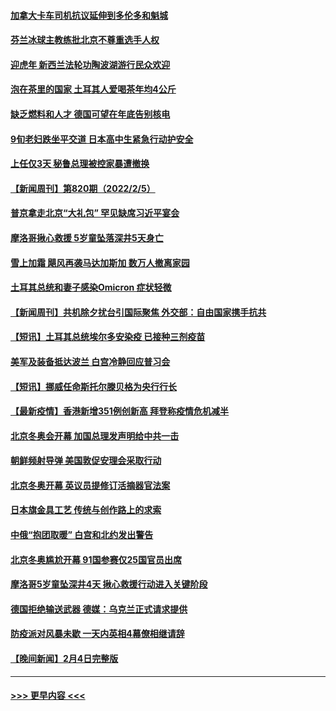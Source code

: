 #### [加拿大卡车司机抗议延伸到多伦多和魁城](../pages/prog202/a103341245.md?t=02070401) 
#### [芬兰冰球主教练批北京不尊重选手人权](../pages/prog202/a103341213.md?t=02070401) 
#### [迎虎年 新西兰法轮功陶波湖游行民众欢迎](../pages/prog202/a103341187.md?t=02070401) 
#### [泡在茶里的国家 土耳其人爱喝茶年均4公斤](../pages/prog202/a103341107.md?t=02070401) 
#### [缺乏燃料和人才 德国可望在年底告别核电](../pages/prog202/a103341099.md?t=02070401) 
#### [9旬老妇跌坐平交道 日本高中生紧急行动护安全](../pages/prog202/a103341094.md?t=02070401) 
#### [上任仅3天 秘鲁总理被控家暴遭撤换](../pages/prog202/a103341053.md?t=02070401) 
#### [【新闻周刊】第820期（2022/2/5）](../pages/prog202/a103341040.md?t=02070401) 
#### [普京拿走北京“大礼包” 罕见缺席习近平宴会](../pages/prog202/a103341015.md?t=02070401) 
#### [摩洛哥揪心救援 5岁童坠落深井5天身亡](../pages/prog202/a103341021.md?t=02070401) 
#### [雪上加霜 飓风再袭马达加斯加 数万人撤离家园](../pages/prog202/a103340960.md?t=02070401) 
#### [土耳其总统和妻子感染Omicron 症状轻微](../pages/prog202/a103340881.md?t=02070401) 
#### [【新闻周刊】共机除夕扰台引国际聚焦 外交部：自由国家携手抗共](../pages/prog202/a103340808.md?t=02070401) 
#### [【短讯】土耳其总统埃尔多安染疫 已接种三剂疫苗](../pages/prog202/a103340763.md?t=02070401) 
#### [美军及装备抵达波兰 白宫冷静回应普习会](../pages/prog202/a103340747.md?t=02070401) 
#### [【短讯】挪威任命斯托尔滕贝格为央行行长](../pages/prog202/a103340751.md?t=02070401) 
#### [【最新疫情】香港新增351例创新高 拜登称疫情危机减半](../pages/prog202/a103340614.md?t=02070401) 
#### [北京冬奥会开幕 加国总理发声明给中共一击](../pages/prog202/a103340513.md?t=02070401) 
#### [朝鲜频射导弹 美国敦促安理会采取行动](../pages/prog202/a103340620.md?t=02070401) 
#### [北京冬奥开幕 英议员提修订活摘器官法案](../pages/prog202/a103340589.md?t=02070401) 
#### [日本旗金具工艺 传统与创作路上的求索](../pages/prog202/a103340582.md?t=02070401) 
#### [中俄“抱团取暖” 白宫和北约发出警告](../pages/prog202/a103340444.md?t=02070401) 
#### [北京冬奥尴尬开幕 91国参赛仅25国官员出席](../pages/prog202/a103340406.md?t=02070401) 
#### [摩洛哥5岁童坠深井4天 揪心救援行动进入关键阶段](../pages/prog202/a103340391.md?t=02070401) 
#### [德国拒绝输送武器 德媒：乌克兰正式请求提供](../pages/prog202/a103340380.md?t=02070401) 
#### [防疫派对风暴未歇 一天内英相4幕僚相继请辞](../pages/prog202/a103340317.md?t=02070401) 
#### [【晚间新闻】2月4日完整版](../pages/prog202/a103340251.md?t=02070401) 

----
#### [ >>> 更早内容 <<< ](../indexes/prog202-earlier.md)
